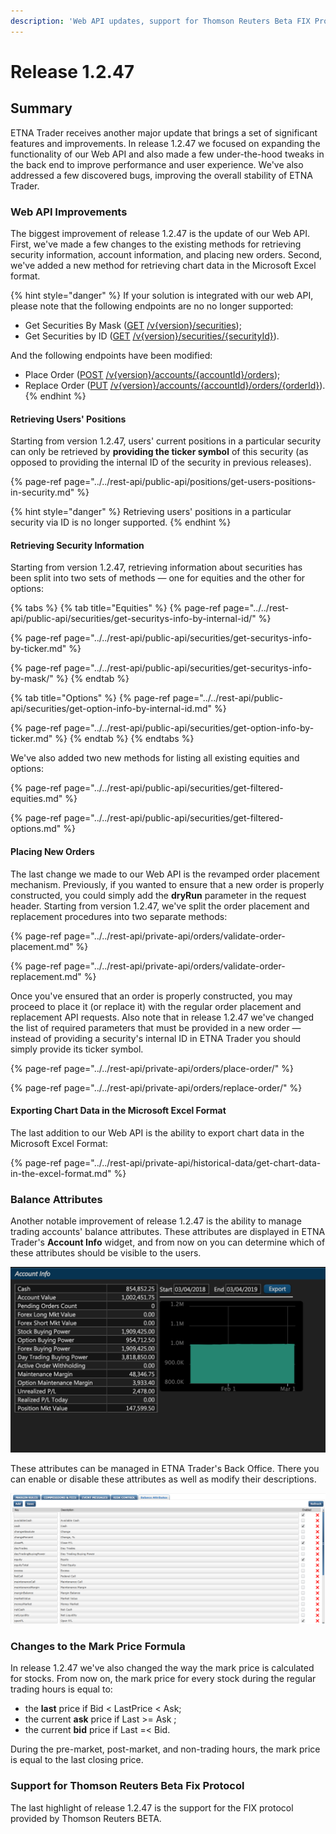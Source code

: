 ```yaml
---
description: 'Web API updates, support for Thomson Reuters Beta FIX Protocol'
---
```


# Release 1.2.47

## Summary

ETNA Trader receives another major update that brings a set of significant features and improvements. In release 1.2.47 we focused on expanding the functionality of our Web API and also made a few under-the-hood tweaks in the back end to improve performance and user experience. We've also addressed a few discovered bugs, improving the overall stability of ETNA Trader.

### Web API Improvements

The biggest improvement of release 1.2.47 is the update of our Web API. First, we've made a few changes to the existing methods for retrieving security information, account information, and placing new orders. Second, we've added a new method for retrieving chart data in the Microsoft Excel format.

{% hint style="danger" %}
If your solution is integrated with our web API, please note that the following endpoints are no no longer supported:

* Get Securities By Mask \([GET](https://pub-api-et-demo-prod.etnasoft.us/api/reference/index#!/Securities/Securities_GetSecurities) [/v{version}/securities](https://pub-api-et-demo-prod.etnasoft.us/api/reference/index#!/Securities/Securities_GetSecurities)\);
* Get Securities by ID \([GET](https://pub-api-et-demo-prod.etnasoft.us/api/reference/index#!/Securities/Securities_GetSecurityById) [/v{version}/securities/{securityId}](https://pub-api-et-demo-prod.etnasoft.us/api/reference/index#!/Securities/Securities_GetSecurityById)\).

And the following endpoints have been modified:

* Place Order \([POST](https://priv-api-et-demo-prod.etnasoft.us/api/reference/index#!/Orders/Orders_PlaceOrder) [/v{version}/accounts/{accountId}/orders](https://priv-api-et-demo-prod.etnasoft.us/api/reference/index#!/Orders/Orders_PlaceOrder)\);
* Replace Order \([PUT](https://priv-api-etnatrader-dev.etnasoft.us/api/reference/index#!/Orders/Orders_ReplaceOrder) [/v{version}/accounts/{accountId}/orders/{orderId}](https://priv-api-etnatrader-dev.etnasoft.us/api/reference/index#!/Orders/Orders_ReplaceOrder)\).
{% endhint %}

#### Retrieving Users' Positions

Starting from version 1.2.47, users' current positions in a particular security can only be retrieved by **providing the ticker symbol** of this security \(as opposed to providing the internal ID of the security in previous releases\).

{% page-ref page="../../rest-api/public-api/positions/get-users-positions-in-security.md" %}

{% hint style="danger" %}
Retrieving users' positions in a particular security via ID is no longer supported.
{% endhint %}

#### Retrieving Security Information

Starting from version 1.2.47,  retrieving information about securities has been split into two sets of methods — one for equities and the other for options:

{% tabs %}
{% tab title="Equities" %}
{% page-ref page="../../rest-api/public-api/securities/get-securitys-info-by-internal-id/" %}

{% page-ref page="../../rest-api/public-api/securities/get-securitys-info-by-ticker.md" %}

{% page-ref page="../../rest-api/public-api/securities/get-securitys-info-by-mask/" %}
{% endtab %}

{% tab title="Options" %}
{% page-ref page="../../rest-api/public-api/securities/get-option-info-by-internal-id.md" %}

{% page-ref page="../../rest-api/public-api/securities/get-option-info-by-ticker.md" %}
{% endtab %}
{% endtabs %}

We've also added two new methods for listing all existing equities and options:

{% page-ref page="../../rest-api/public-api/securities/get-filtered-equities.md" %}

{% page-ref page="../../rest-api/public-api/securities/get-filtered-options.md" %}

#### Placing New Orders

The last change we made to our Web API is the revamped order placement mechanism. Previously, if you wanted to ensure that a new order is properly constructed, you could simply add the **dryRun** parameter in the request header. Starting from version 1.2.47, we've split the order placement and replacement procedures into two separate methods:

{% page-ref page="../../rest-api/private-api/orders/validate-order-placement.md" %}

{% page-ref page="../../rest-api/private-api/orders/validate-order-replacement.md" %}

Once you've ensured that an order is properly constructed, you may proceed to place it \(or replace it\) with the regular order placement and replacement API requests. Also note that in release 1.2.47 we've changed the list of required parameters that must be provided in a new order — instead of providing a security's internal ID in ETNA Trader you should simply provide its ticker symbol.

{% page-ref page="../../rest-api/private-api/orders/place-order/" %}

{% page-ref page="../../rest-api/private-api/orders/replace-order/" %}

#### Exporting Chart Data in the Microsoft Excel Format

The last addition to our Web API is the ability to export chart data in the Microsoft Excel Format:

{% page-ref page="../../rest-api/private-api/historical-data/get-chart-data-in-the-excel-format.md" %}

### Balance Attributes

Another notable improvement of release 1.2.47 is the ability to manage trading accounts' balance attributes. These attributes are displayed in ETNA Trader's **Account Info** widget, and from now on you can determine which of these attributes should be visible to the users.

![](../../.gitbook/assets/screenshot-2019-03-04-at-20.23.29.png)

These attributes can be managed in ETNA Trader's Back Office. There you can enable or disable these attributes as well as modify their descriptions.

![](../../.gitbook/assets/releasenotes1247-1.png)

### Changes to the Mark Price Formula

In release 1.2.47 we've also changed the way the mark price is calculated for stocks. From now on, the mark price for every stock during the regular trading hours is equal to:

* the **last** price if Bid &lt; LastPrice &lt; Ask;
* the current **ask** price if Last &gt;= Ask ;
* the current **bid** price if Last =&lt; Bid.

During the pre-market, post-market, and non-trading hours, the mark price is equal to the last closing price. 

### Support for Thomson Reuters Beta Fix Protocol

The last highlight of release 1.2.47 is the support for the FIX protocol provided by Thomson Reuters BETA.

